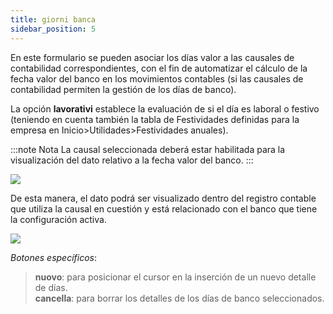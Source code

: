 ```yaml
---
title: giorni banca
sidebar_position: 5
---
```


En este formulario se pueden asociar los días valor a las causales de contabilidad correspondientes, con el fin de automatizar el cálculo de la fecha valor del banco en los movimientos contables (si las causales de contabilidad permiten la gestión de los días de banco).

La opción **lavorativi** establece la evaluación de si el día es laboral o festivo (teniendo en cuenta también la tabla de Festividades definidas para la empresa en Inicio>Utilidades>Festividades anuales).

:::note Nota
La causal seleccionada deberá estar habilitada para la visualización del dato relativo a la fecha valor del banco.
:::

![](/img/it-it/erp-home/registers/contacts/create-new-contact/accounting-data/bank-registry/bank-days/image02.png)

De esta manera, el dato podrá ser visualizado dentro del registro contable que utiliza la causal en cuestión y está relacionado con el banco que tiene la configuración activa.

![](/img/it-it/erp-home/registers/contacts/create-new-contact/accounting-data/bank-registry/bank-days/image03.png)

*Botones específicos*:
> **nuovo**: para posicionar el cursor en la inserción de un nuevo detalle de días.  
> **cancella**: para borrar los detalles de los días de banco seleccionados.
